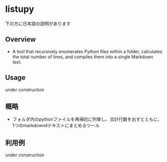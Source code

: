 # listupy

下の方に日本語の説明があります

## Overview
- A tool that recursively enumerates Python files within a folder, calculates the total number of lines, and compiles them into a single Markdown text.

## Usage
under construction


## 概略
- フォルダ内のpythonファイルを再帰的に列挙し、合計行数を出すとともに、1つのmarkdowndテキストにまとめるツール

## 利用例
under construction
